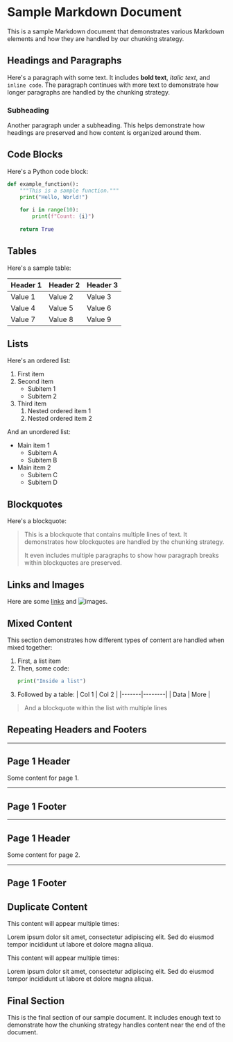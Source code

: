 # Sample Markdown Document

This is a sample Markdown document that demonstrates various Markdown elements and how they are handled by our chunking strategy.

## Headings and Paragraphs

Here's a paragraph with some text. It includes **bold text**, *italic text*, and `inline code`. The paragraph continues with more text to demonstrate how longer paragraphs are handled by the chunking strategy.

### Subheading

Another paragraph under a subheading. This helps demonstrate how headings are preserved and how content is organized around them.

## Code Blocks

Here's a Python code block:

```python
def example_function():
    """This is a sample function."""
    print("Hello, World!")
    
    for i in range(10):
        print(f"Count: {i}")
    
    return True
```

## Tables

Here's a sample table:

| Header 1 | Header 2 | Header 3 |
|----------|----------|----------|
| Value 1  | Value 2  | Value 3  |
| Value 4  | Value 5  | Value 6  |
| Value 7  | Value 8  | Value 9  |

## Lists

Here's an ordered list:

1. First item
2. Second item
   - Subitem 1
   - Subitem 2
3. Third item
   1. Nested ordered item 1
   2. Nested ordered item 2

And an unordered list:

- Main item 1
  - Subitem A
  - Subitem B
- Main item 2
  - Subitem C
  - Subitem D

## Blockquotes

Here's a blockquote:

> This is a blockquote that contains multiple lines of text.
> It demonstrates how blockquotes are handled by the chunking strategy.
> 
> It even includes multiple paragraphs to show how paragraph breaks
> within blockquotes are preserved.

## Links and Images

Here are some [links](https://example.com) and ![images](https://example.com/image.jpg).

## Mixed Content

This section demonstrates how different types of content are handled when mixed together:

1. First, a list item
2. Then, some code:
   ```python
   print("Inside a list")
   ```
3. Followed by a table:
   | Col 1 | Col 2 |
   |-------|--------|
   | Data  | More   |

> And a blockquote within the list
> with multiple lines

## Repeating Headers and Footers

---
Page 1 Header
---

Some content for page 1.

---
Page 1 Footer
---

---
Page 1 Header
---

Some content for page 2.

---
Page 1 Footer
---

## Duplicate Content

This content will appear multiple times:

Lorem ipsum dolor sit amet, consectetur adipiscing elit. Sed do eiusmod tempor incididunt ut labore et dolore magna aliqua.

This content will appear multiple times:

Lorem ipsum dolor sit amet, consectetur adipiscing elit. Sed do eiusmod tempor incididunt ut labore et dolore magna aliqua.

## Final Section

This is the final section of our sample document. It includes enough text to demonstrate how the chunking strategy handles content near the end of the document. 